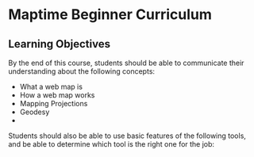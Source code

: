 # Maptime Beginner Curriculum

## Learning Objectives
By the end of this course, students should be able to communicate their understanding about the following concepts:

* What a web map is
* How a web map works
* Mapping Projections
* Geodesy
* 

Students should also be able to use basic features of the following tools, and be able to determine which tool is the right one for the job: 
